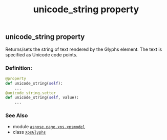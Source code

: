﻿---
title: unicode_string property
second_title: Aspose.Page for Python via .NET API References
description: 
type: docs
weight: 180
url: /python-net/aspose.page.xps.xpsmodel/xpsglyphs/unicode_string/
is_root: false
---

## unicode_string property


Returns/sets the string of text rendered by the Glyphs element.
The text is specified as Unicode code points.
### Definition:
```python
@property
def unicode_string(self):
    ...
@unicode_string.setter
def unicode_string(self, value):
    ...
```

### See Also
* module [`aspose.page.xps.xpsmodel`](../../)
* class [`XpsGlyphs`](/page/python-net/aspose.page.xps.xpsmodel/xpsglyphs)
